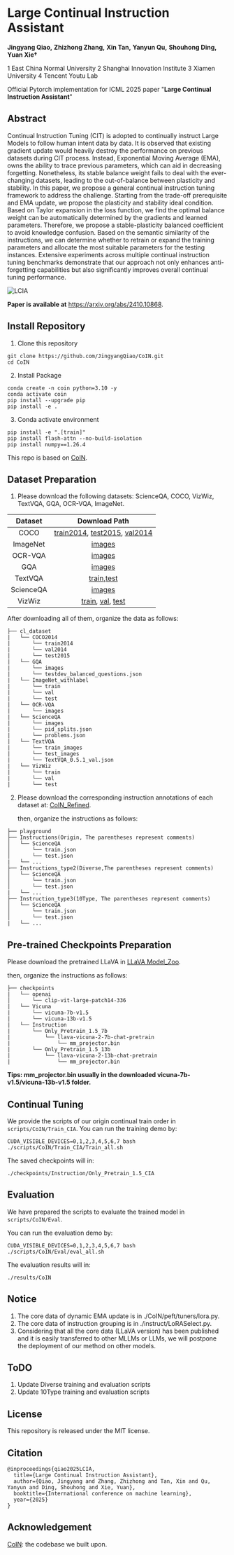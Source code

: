 # **Large Continual Instruction Assistant**

**Jingyang Qiao,** **Zhizhong Zhang,** **Xin Tan,** **Yanyun Qu,** **Shouhong Ding,** **Yuan Xie†**

1 East China Normal University 2 Shanghai Innovation Institute 3 Xiamen University 4 Tencent Youtu Lab

Official Pytorch implementation for ICML 2025 paper "**Large Continual Instruction Assistant**"

## Abstract

Continual Instruction Tuning (CIT) is adopted to continually instruct Large Models to follow human intent data by data. It is observed that existing gradient update would heavily destroy the performance on previous datasets during CIT process. Instead, Exponential Moving Average (EMA), owns the ability to trace previous parameters, which can aid in decreasing forgetting. Nonetheless, its stable balance weight fails to deal with the ever-changing datasets, leading to the out-of-balance between plasticity and stability. In this paper, we propose a general continual instruction tuning framework to address the challenge. Starting from the trade-off prerequisite and EMA update, we propose the plasticity and stability ideal condition. Based on Taylor expansion in the loss function, we find the optimal balance weight can be automatically determined by the gradients and learned parameters. Therefore, we propose a stable-plasticity balanced coefficient to avoid knowledge confusion. Based on the semantic similarity of the instructions, we can determine whether to retrain or expand the training parameters and allocate the most suitable parameters for the testing instances. Extensive experiments across multiple continual instruction tuning benchmarks demonstrate that our approach not only enhances anti-forgetting capabilities but also significantly improves overall continual tuning performance.

![LCIA](LCIA.png)

**Paper is available at** https://arxiv.org/abs/2410.10868.

## Install Repository
1. Clone this repository
``` 
git clone https://github.com/JingyangQiao/CoIN.git
cd CoIN 
```
2. Install Package
```
conda create -n coin python=3.10 -y
conda activate coin
pip install --upgrade pip
pip install -e .
```

3. Conda activate environment
```
pip install -e ".[train]"
pip install flash-attn --no-build-isolation
pip install numpy==1.26.4
```

This repo is based on [CoIN](https://github.com/zackschen/CoIN). 

## Dataset Preparation
1. Please download the following datasets: ScienceQA, COCO, VizWiz, TextVQA, GQA, OCR-VQA, ImageNet.

|  Dataset  | Download Path  |
|  :----:  | :----:  |
| COCO | [train2014](http://images.cocodataset.org/zips/train2014.zip), [test2015](http://images.cocodataset.org/zips/test2015.zip), [val2014](http://images.cocodataset.org/zips/val2014.zip) |
| ImageNet  | [images](https://image-net.org/challenges/LSVRC/index.php) |
| OCR-VQA  | [images](https://drive.google.com/drive/folders/1_GYPY5UkUy7HIcR0zq3ZCFgeZN7BAfm_) |
| GQA  | [images](https://downloads.cs.stanford.edu/nlp/data/gqa/images.zip) |
| TextVQA  | [train](https://dl.fbaipublicfiles.com/textvqa/images/train_val_images.zip),[test](https://dl.fbaipublicfiles.com/textvqa/images/test_images.zip) |
| ScienceQA  | [images](https://drive.google.com/drive/folders/1w8imCXWYn2LxajmGeGH_g5DaL2rabHev) |
| VizWiz  | [train](https://vizwiz.cs.colorado.edu/VizWiz_final/images/train.zip), [val](https://vizwiz.cs.colorado.edu/VizWiz_final/images/val.zip), [test](https://vizwiz.cs.colorado.edu/VizWiz_final/images/test.zip) |

After downloading all of them, organize the data as follows:

```
├── cl_dataset
|   └── COCO2014
|    	└── train2014
|       └── val2014
|       └── test2015
|   └── GQA
|    	└── images
|    	└── testdev_balanced_questions.json
|   └── ImageNet_withlabel
|    	└── train
|    	└── val
|    	└── test
|   └── OCR-VQA
|    	└── images
|   └── ScienceQA
|       └── images
|       └── pid_splits.json
|       └── problems.json
|   └── TextVQA
|    	└── train_images
|    	└── test_images
|    	└── TextVQA_0.5.1_val.json
|   └── VizWiz
|    	└── train
|    	└── val
|    	└── test
```

2. Please download the corresponding instruction annotations of each dataset at: [CoIN_Refined](https://huggingface.co/datasets/jingyang/CoIN_Refined).

   then, organize the instructions as follows:

```
├── playground
├── Instructions(Origin, The parentheses represent comments)
│   └── ScienceQA
│       └── train.json
│       └── test.json
|	└── ...
├── Instructions_type2(Diverse,The parentheses represent comments)
│   └── ScienceQA
│       └── train.json
│       └── test.json
|	└── ...
├── Instruction_type3(10Type, The parentheses represent comments)
│   └── ScienceQA
│       └── train.json
│       └── test.json
|	└── ...
```

## Pre-trained Checkpoints Preparation
Please download the pretrained LLaVA in [LLaVA Model_Zoo](https://github.com/haotian-liu/LLaVA/blob/main/docs/MODEL_ZOO.md).

then, organize the instructions as follows:

```
├── checkpoints
|   └── openai
│   	└── clip-vit-large-patch14-336
|	└── Vicuna
|		└── vicuna-7b-v1.5
|		└── vicuna-13b-v1.5
|	└── Instruction
|		└── Only_Pretrain_1.5_7b
|			└── llava-vicuna-2-7b-chat-pretrain
|				└── mm_projector.bin
|		└── Only_Pretrain_1.5_13b
|			└── llava-vicuna-2-13b-chat-pretrain
|				└── mm_projector.bin
```

**Tips: mm_projector.bin usually in the downloaded vicuna-7b-v1.5/vicuna-13b-v1.5 folder.** 

## Continual Tuning

We provide the scripts of our origin continual train order in `scripts/CoIN/Train_CIA`.
You can run the training demo by:

```
CUDA_VISIBLE_DEVICES=0,1,2,3,4,5,6,7 bash ./scripts/CoIN/Train_CIA/Train_all.sh
```

The saved checkpoints will in:

```
./checkpoints/Instruction/Only_Pretrain_1.5_CIA
```

## Evaluation
We have prepared the scripts to evaluate the trained model in `scripts/CoIN/Eval`.

You can run the evaluation demo by:

```
CUDA_VISIBLE_DEVICES=0,1,2,3,4,5,6,7 bash ./scripts/CoIN/Eval/eval_all.sh
```

The evaluation results will in:

```
./results/CoIN
```

## Notice
1. The core data of dynamic EMA update is in ./CoIN/peft/tuners/lora.py.
2. The core data of instruction grouping is in ./instruct/LoRASelect.py.
3. Considering that all the core data (LLaVA version) has been published and it is easily transferred to other MLLMs or LLMs, we will postpone the deployment of our method on other models.

## ToDO

1. Update Diverse training and evaluation scripts
2. Update 10Type training and evaluation scripts

## License

This repository is released under the MIT license.

## Citation

```
@inproceedings{qiao2025LCIA,
  title={Large Continual Instruction Assistant},
  author={Qiao, Jingyang and Zhang, Zhizhong and Tan, Xin and Qu, Yanyun and Ding, Shouhong and Xie, Yuan},
  booktitle={International conference on machine learning},
  year={2025}
}
```

## Acknowledgement
[CoIN](https://github.com/zackschen/CoIN): the codebase we built upon.
